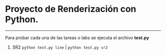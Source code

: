 
# Proyecto de Renderización con Python.
---

Para probar cada una de las tareas o labs se ejecuta el archivo **test.py**

1. SR2  `python test.py line` | `python test.py sr2`
